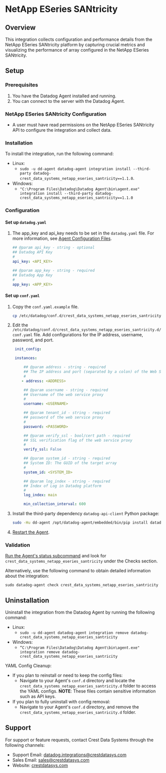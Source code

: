 # NetApp ESeries SANtricity

## Overview

This integration collects configuration and performance details from the NetApp ESeries SANtricity platform by capturing crucial metrics and visualizing the performance of array configured in the NetApp ESeries SANtricity.

## Setup

### Prerequisites

1. You have the Datadog Agent installed and running.
2. You can connect to the server with the Datadog Agent.

### NetApp ESeries SANtricity Configuration

- A user must have read permissions on the NetApp ESeries SANtricity API to configure the integration and collect data.

### Installation

To install the integration, run the following command:

- Linux:
  - `sudo -u dd-agent datadog-agent integration install --third-party datadog-crest_data_systems_netapp_eseries_santricity==1.1.0`.
- Windows:
  - `"C:\Program Files\Datadog\Datadog Agent\bin\agent.exe" integration install --third-party datadog-crest_data_systems_netapp_eseries_santricity==1.1.0`

### Configuration

#### Set up `datadog.yaml`

1. The app_key and api_key needs to be set in the `datadog.yaml` file. For more information, see [Agent Configuration Files][4].

   ```yaml
   ## @param api_key - string - optional
   ## Datadog API Key
   #
   api_key: <API_KEY>

   ## @param app_key - string - required
   ## Datadog App Key
   #
   app_key: <APP_KEY>
   ```

#### Set up `conf.yaml`

1. Copy the `conf.yaml.example` file.

   ```sh
   cp /etc/datadog/conf.d/crest_data_systems_netapp_eseries_santricity.d/conf.yaml.example /etc/datadog/conf.d/crest_data_systems_netapp_eseries_santricity.d/conf.yaml
   ```

2. Edit the `/etc/datadog/conf.d/crest_data_systems_netapp_eseries_santricity.d/conf.yaml` file. Add configurations for the IP address, username, password, and port.

   ```yaml
    init_config:

    instances:

        ## @param address - string - required
        ## The IP address and port (separated by a colon) of the Web Services Proxy. For example: 10.1.1.1:8443
        #
       - address: <ADDRESS>

        ## @param username - string - required
        ## Username of the web service proxy
        #
        username: <USERNAME>

        ## @param tenant_id - string - required
        ## password of the web service proxy
        #
        password: <PASSWORD>

        ## @param verify_ssl - bool/cert path - required
        ## SSL verification flag of the web service proxy
        #
        verify_ssl: False

        ## @param system_id - string - required
        ## System ID: The GUID of the target array
        #
        system_id: <SYSTEM_ID>

        ## @param log_index - string - required
        ## Index of Log in Datadog platform
        #
        log_index: main

        min_collection_interval: 600
   ```

3. Install the third-party dependency `datadog-api-client` Python package:

   ```sh
   sudo -Hu dd-agent /opt/datadog-agent/embedded/bin/pip install datadog-api-client
   ```

4. [Restart the Agent][1].

### Validation

[Run the Agent's status subcommand][2] and look for `crest_data_systems_netapp_eseries_santricity` under the Checks section.

Alternatively, use the following command to obtain detailed information about the integration:

```
sudo datadog‐agent check crest_data_systems_netapp_eseries_santricity
```

## Uninstallation

Uninstall the integration from the Datadog Agent by running the following command:

- Linux:
  - `sudo -u dd-agent datadog-agent integration remove datadog-crest_data_systems_netapp_eseries_santricity`
- Windows:
  - `“C:\Program Files\Datadog\Datadog Agent\bin\agent.exe" integration remove datadog-crest_data_systems_netapp_eseries_santricity`

YAML Config Cleanup:

- If you plan to reinstall or need to keep the config files:
  - Navigate to your Agent's `conf.d` directory and locate the `crest_data_systems_netapp_eseries_santricity.d` folder to access the YAML configs. **NOTE**: These files contain sensitive information such as API keys.
- If you plan to fully uninstall with config removal:
  - Navigate to your Agent's `conf.d` directory, and remove the `crest_data_systems_netapp_eseries_santricity.d` folder.

## Support

For support or feature requests, contact Crest Data Systems through the following channels:

- Support Email: datadog.integrations@crestdatasys.com
- Sales Email: sales@crestdatasys.com
- Website: [crestdatasys.com][3]

[1]: https://docs.datadoghq.com/agent/guide/agent-commands/?tab=agentv6v7#start-stop-and-restart-the-agent
[2]: https://docs.datadoghq.com/agent/guide/agent-commands/#agent-status-and-information
[3]: https://www.crestdatasys.com/
[4]: https://docs.datadoghq.com/agent/guide/agent-configuration-files/?tab=agentv6v7
